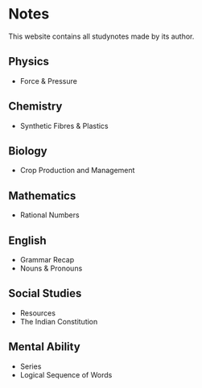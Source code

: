 # Notes

This website contains all studynotes made by its author.

## Physics
- Force & Pressure

## Chemistry
- Synthetic Fibres & Plastics

## Biology
- Crop Production and Management

## Mathematics
- Rational Numbers

## English
- Grammar Recap
- Nouns & Pronouns

## Social Studies
- Resources
- The Indian Constitution

## Mental Ability
- Series
- Logical Sequence of Words
